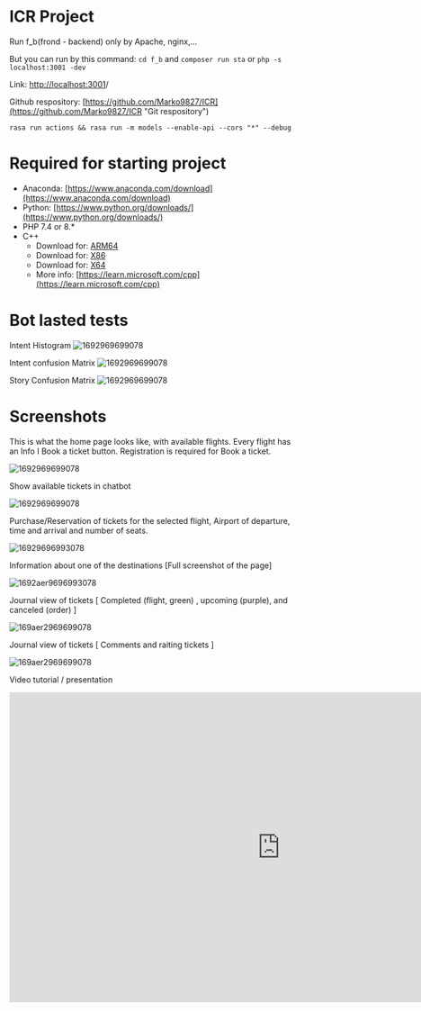 # ICR Project

Run f_b(frond - backend) only by Apache, nginx,...

But you can run by this command: ```cd f_b``` and ```composer run sta``` or ```php -s localhost:3001 -dev```

Link: [http://localhost:3001](http://localhost:3001/f_b/)/

Github respository: [https://github.com/Marko9827/ICR](https://github.com/Marko9827/ICR "Git respository")

```
rasa run actions && rasa run -m models --enable-api --cors "*" --debug
```

# Required for starting project

* Anaconda: [https://www.anaconda.com/download](https://www.anaconda.com/download)
* Python: [https://www.python.org/downloads/](https://www.python.org/downloads/)
* PHP 7.4 or 8.*
* C++
  * Download for: [ARM64](https://aka.ms/vs/17/release/vc_redist.x64.exe)
  * Download for: [X86](https://aka.ms/vs/17/release/vc_redist.x86.exe)
  * Download for: [X64](https://aka.ms/vs/17/release/vc_redist.x64.exe)
  * More info: [https://learn.microsoft.com/cpp](https://learn.microsoft.com/cpp)

# Bot lasted tests

Intent Histogram
![1692969699078](./bot/results/intent_histogram.png)

Intent confusion Matrix
![1692969699078](./bot/results/intent_confusion_matrix.png)

Story Confusion Matrix
![1692969699078](./bot/results/story_confusion_matrix.png)

# Screenshots

This is what the home page looks like, with available flights. Every flight has an Info I Book a ticket button.
Registration is required for Book a ticket.

![1692969699078](./ICR/ICR_1.png)

Show available tickets in chatbot

![1692969699078](./ICR/ICR_2.png)

Purchase/Reservation of tickets for the selected flight, Airport of departure, time and arrival and number of seats.

![16929696993078](./ICR/ICR_3.png)

Information about one of the destinations [Full screenshot of the page]

![1692aer9696993078](./ICR/ICR_4.png)

Journal view of tickets [ Completed (flight, green) , upcoming (purple), and canceled (order) ]

![169aer2969699078](./ICR/ICR_5.png)

Journal view of tickets [ Comments and raiting tickets ]

![169aer2969699078](./ICR/ICR_6.png)

Video tutorial / presentation

<iframe width="962" height="551" src="https://www.youtube.com/embed/na_LhwSpzOE" title="Faks video   1693568046652" frameborder="0" allow="accelerometer; autoplay; clipboard-write; encrypted-media; gyroscope; picture-in-picture; web-share" allowfullscreen></iframe>